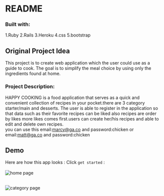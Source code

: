 # README

### Built with:
1.Ruby 
2.Rails
3.Heroku
4.css
5.bootstrap
<br />
## Original Project Idea
This project is to create web application which the user could use as a guide to cook. The goal is to simplify the meal choice by using only the ingredients found at home.<br />

### Project Description: 
HAPPY COOKING is a food application that serves as a quick and convenient collection of recipes in your pocket.there are 3 category starter/main and desserts. The user is able to register in the application so that data such as their favorite recipes can be liked also recipes are order by likes more likes comes first.users can create her/his recipes and able to edit and delete own recipes.<br />
you can use this email:marcy@ga.co and password:chicken or<br>
email:matt@ga.co and password:chicken

## Demo

Here are how this app looks :
Click `get started` : <br><br>
![home page](https://res.cloudinary.com/marcy/image/upload/v1659050194/Screen_Shot_2022-07-28_at_9.54.29_pm_rx0u7x.png) <br><br>

![category page](https://res.cloudinary.com/marcy/image/upload/v1659050194/Screen_Shot_2022-07-28_at_9.54.39_pm_egz3ij.png) <br><br>





